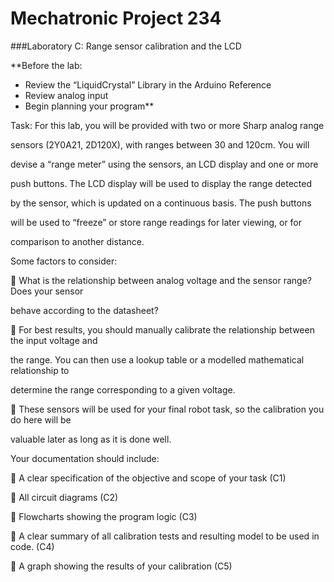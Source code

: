 # Mechatronic Project 234

###Laboratory C:  Range sensor calibration and the LCD

**Before the lab:
- Review the “LiquidCrystal” Library in the Arduino Reference
- Review analog input
- Begin planning your program**

Task:  For this lab, you will be provided with two or more Sharp analog range 

sensors (2Y0A21, 2D120X), with ranges between 30 and 120cm.  You will 

devise a “range meter” using the sensors, an LCD display and one or more 

push buttons.  The LCD display will be used to display the range detected 

by the sensor, which is updated on a continuous basis.  The push buttons 

will be used to “freeze” or store range readings for later viewing, or for 

comparison to another distance.

Some factors to consider:

 What is the relationship between analog voltage and the sensor range?  Does your sensor 

behave according to the datasheet?

 For best results, you should manually calibrate the relationship between the input voltage and 

the range.  You can then use a lookup table or a modelled mathematical relationship to 

determine the range corresponding to a given voltage.

 These sensors will be used for your final robot task, so the calibration you do here will be 

valuable later as long as it is done well.

Your documentation should include:

 A clear specification of the objective and scope of your task (C1)

 All circuit diagrams (C2)

 Flowcharts showing the program logic (C3)

 A clear summary of all calibration tests and resulting model to be used in code. (C4)

 A graph showing the results of your calibration (C5)
